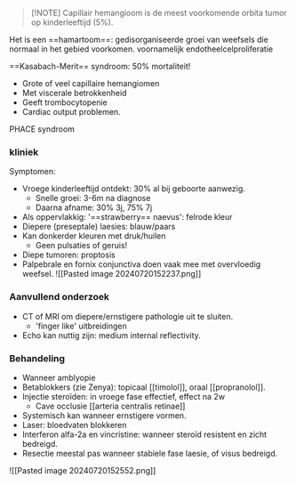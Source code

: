 
> [!NOTE] Capillair hemangioom is de meest voorkomende orbita tumor op kinderleeftijd (5%).   

Het is een ==hamartoom==: gedisorganiseerde groei van weefsels die normaal in het gebied voorkomen.
 voornamelijk endotheelcelproliferatie
 
==Kasabach-Merit== syndroom: 50% mortaliteit!
- Grote of veel capillaire hemangiomen
- Met viscerale betrokkenheid
- Geeft trombocytopenie
- Cardiac output problemen.
 
PHACE syndroom
### kliniek 
Symptomen:
- Vroege kinderleeftijd ontdekt: 30% al bij geboorte aanwezig.
    - Snelle groei: 3-6m na diagnose
    - Daarna afname: 30% 3j, 75% 7j
- Als oppervlakkig: '==strawberry== naevus': felrode kleur
- Diepere (preseptale) laesies: blauw/paars
- Kan donkerder kleuren met druk/huilen
    - Geen pulsaties of geruis!
- Diepe tumoren: proptosis
- Palpebrale en fornix conjunctiva doen vaak mee met overvloedig weefsel.
![[Pasted image 20240720152237.png]]

### Aanvullend onderzoek
- CT of MRI om diepere/ernstigere pathologie uit te sluiten.
    - 'finger like' uitbreidingen
- Echo kan nuttig zijn: medium internal reflectivity.
 
### Behandeling
- Wanneer amblyopie
- Betablokkers (zie Zenya): topicaal [[timolol]], oraal [[propranolol]].
- Injectie steroïden: in vroege fase effectief, effect na 2w
    - Cave occlusie [[arteria centralis retinae]]
- Systemisch kan wanneer ernstigere vormen.
- Laser: bloedvaten blokkeren
- Interferon alfa-2a en vincristine: wanneer steroïd resistent en zicht bedreigd.
- Resectie meestal pas wanneer stabiele fase laesie, of visus bedreigd.

![[Pasted image 20240720152552.png]]
